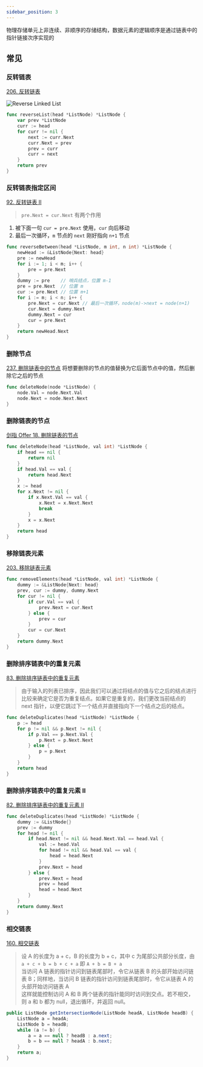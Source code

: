 ```yaml
---
sidebar_position: 3
---
```


物理存储单元上非连续、非顺序的存储结构，数据元素的逻辑顺序是通过链表中的指针链接次序实现的

## 常见

### 反转链表

[206. 反转链表](https://leetcode.cn/problems/reverse-linked-list/)

[1]: http://cdn.lysander.top/reverse-linked-list.gif

![Reverse Linked List][1]

```go
func reverseList(head *ListNode) *ListNode {
	var prev *ListNode
	curr := head
	for curr != nil {
		next := curr.Next
		curr.Next = prev
		prev = curr
		curr = next
	}
	return prev
}
```

### 反转链表指定区间

[92. 反转链表 II](https://leetcode.cn/problems/reverse-linked-list-ii)

> `pre.Next = cur.Next` 有两个作用

1. 被下面一句 `cur = pre.Next` 使用，`cur` 向后移动
2. 最后一次循环，`m` 节点的 `next` 刚好指向 `n+1` 节点

```go
func reverseBetween(head *ListNode, m int, n int) *ListNode {
	newHead := &ListNode{Next: head}
	pre := newHead
	for i := 1; i < m; i++ {
		pre = pre.Next
	}
	dummy := pre    // 哨兵结点，位置 m-1
	pre = pre.Next  // 位置 m
	cur := pre.Next // 位置 m+1
	for i := m; i < n; i++ {
		pre.Next = cur.Next // 最后一次循环，node(m)->next = node(n+1)
		cur.Next = dummy.Next
		dummy.Next = cur
		cur = pre.Next
	}
	return newHead.Next
}
```

### 删除节点

[237. 删除链表中的节点](https://leetcode.cn/problems/delete-node-in-a-linked-list/)
将想要删除的节点的值替换为它后面节点中的值，然后删除它之后的节点

```go
func deleteNode(node *ListNode) {
	node.Val = node.Next.Val
	node.Next = node.Next.Next
}
```

### 删除链表的节点

[剑指 Offer 18. 删除链表的节点](https://leetcode.cn/problems/shan-chu-lian-biao-de-jie-dian-lcof/)

```go
func deleteNode(head *ListNode, val int) *ListNode {
	if head == nil {
		return nil
	}
	if head.Val == val {
		return head.Next
	}
	x := head
	for x.Next != nil {
		if x.Next.Val == val {
			x.Next = x.Next.Next
			break
		}
		x = x.Next
	}
	return head
}
```

### 移除链表元素

[203. 移除链表元素](https://leetcode.cn/problems/remove-linked-list-elements/)

```go
func removeElements(head *ListNode, val int) *ListNode {
	dummy := &ListNode{Next: head}
	prev, cur := dummy, dummy.Next
	for cur != nil {
		if cur.Val == val {
			prev.Next = cur.Next
		} else {
			prev = cur
		}
		cur = cur.Next
	}
	return dummy.Next
}
```

### 删除排序链表中的重复元素

[83. 删除排序链表中的重复元素](https://leetcode.cn/problems/remove-duplicates-from-sorted-list/)

> 由于输入的列表已排序，因此我们可以通过将结点的值与它之后的结点进行比较来确定它是否为重复结点。如果它是重复的，我们更改当前结点的 next 指针，以便它跳过下一个结点并直接指向下一个结点之后的结点。

```go
func deleteDuplicates(head *ListNode) *ListNode {
	p := head
	for p != nil && p.Next != nil {
		if p.Val == p.Next.Val {
			p.Next = p.Next.Next
		} else {
			p = p.Next
		}
	}
	return head
}
```

### 删除排序链表中的重复元素 II

[82. 删除排序链表中的重复元素 II](https://leetcode.cn/problems/remove-duplicates-from-sorted-list-ii/)

```go
func deleteDuplicates(head *ListNode) *ListNode {
	dummy := &ListNode{}
	prev := dummy
	for head != nil {
		if head.Next != nil && head.Next.Val == head.Val {
			val := head.Val
			for head != nil && head.Val == val {
				head = head.Next
			}
			prev.Next = head
		} else {
			prev.Next = head
			prev = head
			head = head.Next
		}
	}
	return dummy.Next
}
```

### 相交链表

[160. 相交链表](https://leetcode.cn/problems/intersection-of-two-linked-lists)

> 设 A 的长度为 a + c，B 的长度为 b + c，其中 c 为尾部公共部分长度，由 `a + c + b = b + c + a` 即 `A + b = B + a`  
> 当访问 A 链表的指针访问到链表尾部时，令它从链表 B 的头部开始访问链表 B；同样地，当访问 B 链表的指针访问到链表尾部时，令它从链表 A 的头部开始访问链表 A  
> 这样就能控制访问 A 和 B 两个链表的指针能同时访问到交点。若不相交，则 a 和 b 都为 null，退出循环，并返回 null。

```java
public ListNode getIntersectionNode(ListNode headA, ListNode headB) {
	ListNode a = headA;
	ListNode b = headB;
	while (a != b) {
		a = a == null ? headB : a.next;
		b = b == null ? headA : b.next;
	}
	return a;
}
```
